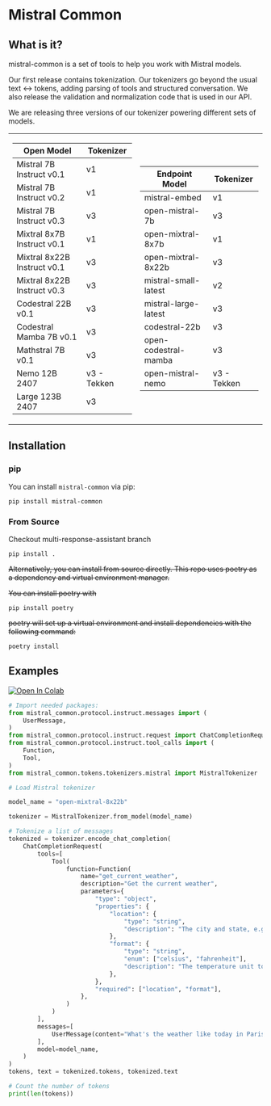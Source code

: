 # Mistral Common

## What is it? 
mistral-common is a set of tools to help you work with Mistral models. 

Our first release contains tokenization. Our tokenizers go beyond  the usual text <-> tokens, adding parsing of tools and structured conversation. We also release the validation and normalization code that is used in our API. 

We are releasing three versions of our tokenizer powering different sets of models. 

<table>
  <tr>
    <td>

| Open Model | Tokenizer |
|------------|-----------|
| Mistral 7B Instruct v0.1 | v1 |
| Mistral 7B Instruct v0.2 | v1 |
| Mistral 7B Instruct v0.3 | v3 |
| Mixtral 8x7B Instruct v0.1 | v1 |
| Mixtral 8x22B Instruct v0.1 | v3 |
| Mixtral 8x22B Instruct v0.3 | v3 |
| Codestral 22B v0.1 | v3 |
| Codestral Mamba 7B v0.1 | v3 |
| Mathstral 7B v0.1 | v3 |
| Nemo 12B 2407 | v3 - Tekken |
| Large 123B 2407 | v3 |

</td>
<td>

| Endpoint Model | Tokenizer |
|---------------|-----------|
| mistral-embed | v1 |
| open-mistral-7b | v3 |
| open-mixtral-8x7b | v1 |
| open-mixtral-8x22b | v3 |
| mistral-small-latest | v2 |
| mistral-large-latest | v3 |
| codestral-22b | v3 |
| open-codestral-mamba | v3 |
| open-mistral-nemo | v3 - Tekken |

</td>
  </tr>
</table>


## Installation 

### pip 
You can install `mistral-common` via pip: 
```
pip install mistral-common
```

### From Source
Checkout multi-response-assistant branch
```
pip install .
```
~~Alternatively, you can install from source directly. This repo uses poetry as a dependency and virtual environment manager.~~

~~You can install poetry with~~
```
pip install poetry
```

~~poetry will set up a virtual environment and install dependencies with the following command:~~
```
poetry install
```

## Examples 
<a target="_blank" href="https://colab.research.google.com/github/mistralai/mistral-common/blob/main/examples/tokenizer.ipynb">
  <img src="https://colab.research.google.com/assets/colab-badge.svg" alt="Open In Colab"/>
</a>



```py
# Import needed packages:
from mistral_common.protocol.instruct.messages import (
    UserMessage,
)
from mistral_common.protocol.instruct.request import ChatCompletionRequest
from mistral_common.protocol.instruct.tool_calls import (
    Function,
    Tool,
)
from mistral_common.tokens.tokenizers.mistral import MistralTokenizer

# Load Mistral tokenizer

model_name = "open-mixtral-8x22b"

tokenizer = MistralTokenizer.from_model(model_name)

# Tokenize a list of messages
tokenized = tokenizer.encode_chat_completion(
    ChatCompletionRequest(
        tools=[
            Tool(
                function=Function(
                    name="get_current_weather",
                    description="Get the current weather",
                    parameters={
                        "type": "object",
                        "properties": {
                            "location": {
                                "type": "string",
                                "description": "The city and state, e.g. San Francisco, CA",
                            },
                            "format": {
                                "type": "string",
                                "enum": ["celsius", "fahrenheit"],
                                "description": "The temperature unit to use. Infer this from the users location.",
                            },
                        },
                        "required": ["location", "format"],
                    },
                )
            )
        ],
        messages=[
            UserMessage(content="What's the weather like today in Paris"),
        ],
        model=model_name,
    )
)
tokens, text = tokenized.tokens, tokenized.text

# Count the number of tokens
print(len(tokens))
```
